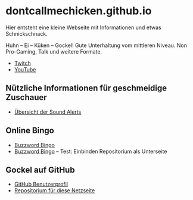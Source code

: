 # dontcallmechicken.github.io
Hier entsteht eine kleine Webseite mit Informationen und etwas Schnickschnack.

Huhn – Ei – Küken – Gockel! Gute Unterhaltung vom mittleren Niveau. Non Pro-Gaming, Talk und weitere Formate.

+ [Twitch](https://www.twitch.tv/dontcallmechicken)
+ [YouTube](https://www.youtube.com/channel/UCA1mifjFo7ImSZeXYBL1j6g)

## Nützliche Informationen für geschmeidige Zuschauer
+ [Übersicht der Sound Alerts](info/sounds.md)

## Online Bingo
+ [Buzzword Bingo](buzzword-bingo/)
+ [Buzzword Bingo](buzzword-bingo-web/) – Test: Einbinden Repositorium als Unterseite

## Gockel auf GitHub
+ [GitHub Benutzerprofil](https://github.com/dontcallmechicken)
+ [Repositorium für diese Netzseite](https://github.com/dontcallmechicken/dontcallmechicken.github.io)


